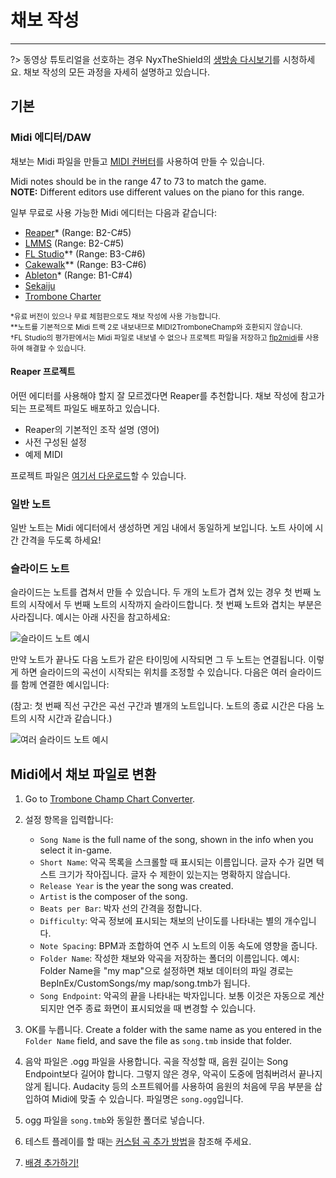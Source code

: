 # 채보 작성
---

?> 동영상 튜토리얼을 선호하는 경우 NyxTheShield의 [생방송 다시보기](https://www.youtube.com/watch?v=ig27SlJveGs)를 시청하세요. 채보 작성의 모든 과정을 자세히 설명하고 있습니다.

## 기본
### Midi 에디터/DAW
채보는 Midi 파일을 만들고 [MIDI 컨버터](#converting-midi-to-map-file)를 사용하여 만들 수 있습니다.

Midi notes should be in the range 47 to 73 to match the game.<br>**NOTE:** Different editors use different values on the piano for this range.

일부 무료로 사용 가능한 Midi 에디터는 다음과 같습니다:
- [Reaper](https://www.reaper.fm/download.php)* (Range: B2-C#5)
- [LMMS](https://lmms.io/download#windows) (Range: B2-C#5)
- [FL Studio](https://www.image-line.com/fl-studio-download/)*† (Range: B3-C#6)
- [Cakewalk](https://www.bandlab.com/products/cakewalk)** (Range: B3-C#6)
- [Ableton](https://www.ableton.com/en/trial/)* (Range: B1-C#4)
- [Sekaiju](http://openmidiproject.osdn.jp/Sekaiju_en.html)
- [Trombone Charter](https://github.com/towai/TromboneCharter/releases/latest)

<sub>*유료 버전이 있으나 무료 체험판으로도 채보 작성에 사용 가능합니다.</sub><br> <sub>**노트를 기본적으로 Midi 트랙 2로 내보내므로 MIDI2TromboneChamp와 호환되지 않습니다.</sub><br> <sub>†FL Studio의 평가판에서는 Midi 파일로 내보낼 수 없으나 프로젝트 파일을 저장하고 <a href="https://github.com/Kaydax/flp2midi/releases/latest">flp2midi</a>를 사용하여 해결할 수 있습니다.</p>

<h4 spaces-before="0">
  Reaper 프로젝트
</h4>

<p spaces-before="0">
  어떤 에디터를 사용해야 할지 잘 모르겠다면 Reaper를 추천합니다. 채보 작성에 참고가 되는 프로젝트 파일도 배포하고 있습니다.
</p>

<ul>
  <li>
    Reaper의 기본적인 조작 설명 (영어)
  </li>
  <li>
    사전 구성된 설정
  </li>
  <li>
    예제 MIDI
  </li>
</ul>

<p spaces-before="0">
  프로젝트 파일은 <a href="https://trombone.wiki/docs/files/REAPER_Trombone_Champ_Charting_Template.zip">여기서 다운로드</a>할 수 있습니다.
</p>

<h3 spaces-before="0">
  일반 노트
</h3>

<p spaces-before="0">
  일반 노트는 Midi 에디터에서 생성하면 게임 내에서 동일하게 보입니다. 노트 사이에 시간 간격을 두도록 하세요!
</p>

<h3 spaces-before="0">
  슬라이드 노트
</h3>

<p spaces-before="0">
  슬라이드는 노트를 겹쳐서 만들 수 있습니다. 두 개의 노트가 겹쳐 있는 경우 첫 번째 노트의 시작에서 두 번째 노트의 시작까지 슬라이드합니다. 첫 번째 노트와 겹치는 부분은 사라집니다. 예시는 아래 사진을 참고하세요:
</p>

<p spaces-before="0">
  <img src="../docs/files/slide1.png" alt="슬라이드 노트 예시" />
</p>

<p spaces-before="0">
  만약 노트가 끝나도 다음 노트가 같은 타이밍에 시작되면 그 두 노트는 연결됩니다. 이렇게 하면 슬라이드의 곡선이 시작되는 위치를 조정할 수 있습니다. 다음은 여러 슬라이드를 함께 연결한 예시입니다:
</p>

<p spaces-before="0">
  (참고: 첫 번째 직선 구간은 곡선 구간과 별개의 노트입니다. 노트의 종료 시간은 다음 노트의 시작 시간과 같습니다.)
</p>

<p spaces-before="0">
  <img src="../docs/files/slide2.png" alt="여러 슬라이드 노트 예시" />
</p>

<h2 spaces-before="0">
  Midi에서 채보 파일로 변환
</h2>

<ol start="1">
  <li>
    <p spaces-before="0">
      Go to <a href="https://tc-chart-converter.github.io/">Trombone Champ Chart Converter</a>.
    </p>
  </li>
  
  <li>
    <p spaces-before="0">
      설정 항목을 입력합니다:
    </p>
    <ul>
      <li>
        <code>Song Name</code> is the full name of the song, shown in the info when you select it in-game.
      </li>
      <li>
        <code>Short Name</code>: 악곡 목록을 스크롤할 때 표시되는 이름입니다. 글자 수가 길면 텍스트 크기가 작아집니다. 글자 수 제한이 있는지는 명확하지 않습니다.
      </li>
      <li>
        <code>Release Year</code> is the year the song was created.
      </li>
      <li>
        <code>Artist</code> is the composer of the song.
      </li>
      <li>
        <code>Beats per Bar</code>: 박자 선의 간격을 정합니다.
      </li>
      <li>
        <code>Difficulty</code>: 악곡 정보에 표시되는 채보의 난이도를 나타내는 별의 개수입니다.
      </li>
      <li>
        <code>Note Spacing</code>: BPM과 조합하여 연주 시 노트의 이동 속도에 영향을 줍니다.
      </li>
      <li>
        <code>Folder Name</code>: 작성한 채보와 악곡을 저장하는 폴더의 이름입니다. 예시: Folder Name을 "my map"으로 설정하면 채보 데이터의 파일 경로는 BepInEx/CustomSongs/my map/song.tmb가 됩니다.
      </li>
      <li>
        <code>Song Endpoint</code>: 악곡의 끝을 나타내는 박자입니다. 보통 이것은 자동으로 계산되지만 연주 종료 화면이 표시되었을 때 변경할 수 있습니다.
      </li>
    </ul>
  </li>
  
  <li>
    <p spaces-before="0">
      OK를 누릅니다. Create a folder with the same name as you entered in the <code>Folder Name</code> field, and save the file as <code>song.tmb</code> inside that folder.
    </p>
  </li>
  
  <li>
    <p spaces-before="0">
      음악 파일은 .ogg 파일을 사용합니다. 곡을 작성할 때, 음원 길이는 Song Endpoint보다 길어야 합니다. 그렇지 않은 경우, 악곡이 도중에 멈춰버려서 끝나지 않게 됩니다. Audacity 등의 소프트웨어를 사용하여 음원의 처음에 무음 부분을 삽입하여 Midi에 맞출 수 있습니다. 파일명은 <code>song.ogg</code>입니다.
    </p>
  </li>
  
  <li>
    <p spaces-before="0">
      ogg 파일을 <code>song.tmb</code>와 동일한 폴더로 넣습니다.
    </p>
  </li>
  
  <li>
    <p spaces-before="0">
      테스트 플레이를 할 때는 <a href="installing-songs">커스텀 곡 추가 방법</a>을 참조해 주세요.
    </p>
  </li>
  
  <li>
    <p spaces-before="0">
      <a href="chart-backgrounds">배경 추가하기!</a>
    </p>
  </li>
</ol>
